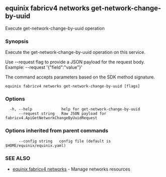 ## equinix fabricv4 networks get-network-change-by-uuid

Execute get-network-change-by-uuid operation

### Synopsis

Execute the get-network-change-by-uuid operation on this service.

Use --request flag to provide a JSON payload for the request body.
Example: --request '{"field":"value"}'

The command accepts parameters based on the SDK method signature.

```
equinix fabricv4 networks get-network-change-by-uuid [flags]
```

### Options

```
  -h, --help             help for get-network-change-by-uuid
      --request string   Raw JSON payload for fabricv4.ApiGetNetworkChangeByUuidRequest
```

### Options inherited from parent commands

```
      --config string   config file (default is $HOME/equinix/equinix.yaml)
```

### SEE ALSO

* [equinix fabricv4 networks](equinix_fabricv4_networks.md)	 - Manage networks resources

